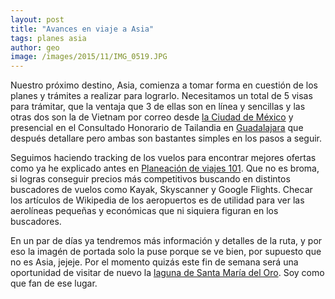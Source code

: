 ```yaml
---
layout: post
title: "Avances en viaje a Asia"
tags: planes asia
author: geo
image: /images/2015/11/IMG_0519.JPG
---
```


Nuestro próximo destino, Asia, comienza a tomar forma en cuestión de los planes y trámites a realizar para lograrlo. Necesitamos un total de 5 visas para trámitar, que la ventaja que 3 de ellas son en línea y sencillas y las otras dos son la de Vietnam por correo desde [la Ciudad de México](/tag/ciudad-de-mexico) y presencial en el Consultado Honorario de Tailandia en [Guadalajara](/tag/guadalajara) que después detallare pero ambas son bastantes simples en los pasos a seguir.

Seguimos haciendo tracking de los vuelos para encontrar mejores ofertas como ya he explicado antes en [Planeación de viajes 101](/planeacion-de-viaje-101/). Que no es broma, si logras conseguir precios más competitivos buscando en distintos buscadores de vuelos como Kayak, Skyscanner y Google Flights. Checar los artículos de Wikipedia de los aeropuertos es de utilidad para ver las aerolíneas pequeñas y económicas que ni siquiera figuran en los buscadores.

En un par de días ya tendremos más información y detalles de la ruta, y por eso la imagén de portada solo la puse porque se ve bien, por supuesto que no es Asia, jejeje. Por el momento quizás este fin de semana será una oportunidad de visitar de nuevo la [laguna de Santa María del Oro](/laguna-santa-maria-del-oro/). Soy como que fan de ese lugar.
